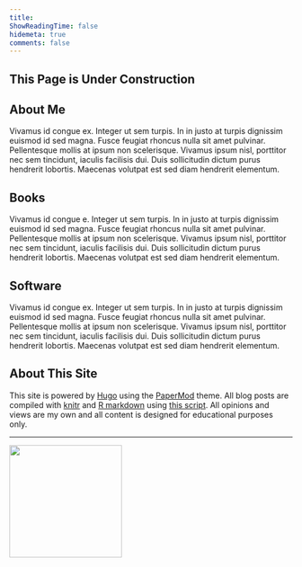 ```yaml
---
title:
ShowReadingTime: false
hidemeta: true
comments: false
---
```


## This Page is Under Construction

## About Me

Vivamus id congue ex. Integer ut sem turpis. In in justo at turpis dignissim euismod id sed magna. Fusce feugiat rhoncus nulla sit amet pulvinar. Pellentesque mollis at ipsum non scelerisque. Vivamus ipsum nisl, porttitor nec sem tincidunt, iaculis facilisis dui. Duis sollicitudin dictum purus hendrerit lobortis. Maecenas volutpat est sed diam hendrerit elementum.

## Books

Vivamus id congue e. Integer ut sem turpis. In in justo at turpis dignissim euismod id sed magna. Fusce feugiat rhoncus nulla sit amet pulvinar. Pellentesque mollis at ipsum non scelerisque. Vivamus ipsum nisl, porttitor nec sem tincidunt, iaculis facilisis dui. Duis sollicitudin dictum purus hendrerit lobortis. Maecenas volutpat est sed diam hendrerit elementum.

## Software

Vivamus id congue ex. Integer ut sem turpis. In in justo at turpis dignissim euismod id sed magna. Fusce feugiat rhoncus nulla sit amet pulvinar. Pellentesque mollis at ipsum non scelerisque. Vivamus ipsum nisl, porttitor nec sem tincidunt, iaculis facilisis dui. Duis sollicitudin dictum purus hendrerit lobortis. Maecenas volutpat est sed diam hendrerit elementum.

## About This Site

This site is powered by [Hugo](https://gohugo.io/) using the [PaperMod](https://github.com/adityatelange/hugo-PaperMod/) theme. All blog posts are compiled with [knitr](https://yihui.org/knitr/) and [R markdown](https://rmarkdown.rstudio.com/) using [this script](https://github.com/rstudio/blogdown). All opinions and views are my own and all content is designed for educational purposes only. 

--------------------------------------

<img src="/./about_files/me2.png#center" alt="" width="200px" height="200px"/>
